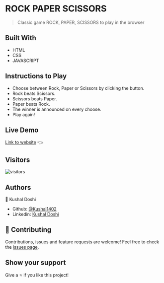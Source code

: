 # ROCK PAPER SCISSORS

> Classic game ROCK, PAPER, SCISSORS to play in the browser

## Built With

- HTML
- CSS
- JAVASCRIPT

## Instructions to Play 

- Choose between Rock, Paper or Scissors by clicking the button.
- Rock beats Scissors.
- Scissors beats Paper.
- Paper beats Rock.
- The winner is announced on every choose.
- Play again!

## Live Demo 

[Link to website](https://kushal1402.github.io/Rock-Paper-Scissors/) :point_left:

## Visitors 
![visitors](https://visitor-badge.glitch.me/badge?page_id=Kushal1402.Rock-Paper-Scissors&left_color=red&right_color=green&left_text=HelloVisitors)

## Authors

👤 Kushal Doshi
- Github: [@Kushal1402](https://github.com/Kushal1402)
- Linkedin: [Kushal Doshi](https://www.linkedin.com/in/kushaldoshi1402)

## 🤝 Contributing

Contributions, issues and feature requests are welcome!
Feel free to check the [issues page](https://github.com/Kushal1402/Rock-Paper-Scissors/issues).

## Show your support

Give a ⭐️ if you like this project!

